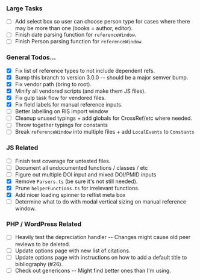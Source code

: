### Large Tasks
- [ ] Add select box so user can choose person type for cases where there may be more than one (books = author, editor).
- [ ] Finish date parsing function for `referenceWindow`.
- [ ] Finish Person parsing function for `referenceWindow`.

### General Todos...
- [x] Fix list of reference types to not include dependent refs.
- [x] Bump this branch to version 3.0.0 -- should be a major semver bump.
- [x] Fix vendor path (bring to root).
- [x] Minify all vendored scripts (and make them JS files).
- [x] Fix gulp task flow for vendored files.
- [x] Fix field labels for manual reference inputs.
- [ ] Better labelling on RIS import window
- [ ] Cleanup unused typings + add globals for CrossRef/etc where needed.
- [ ] Throw together typings for constants
- [ ] Break `referenceWindow` into multiple files + add `LocalEvents` to `Constants`

### JS Related
- [ ] Finish test coverage for untested files.
- [ ] Document all undocumented functions / classes / etc
- [ ] Figure out multiple DOI input and mixed DOI/PMID inputs
- [x] Remove `Parsers.ts` (be sure it's not still needed).
- [x] Prune `helperFunctions.ts` for irrelevant functions.
- [x] Add nicer loading spinner to reflist meta box
- [ ] Determine what to do with modal vertical sizing on manual reference window.

### PHP / WordPress Related
- [ ] Heavily test the depreciation handler -- Changes might cause old peer reviews to be deleted.
- [ ] Update options page with new list of citations.
- [ ] Update options page with instructions on how to add a default title to bibliography (#26).
- [ ] Check out genericons -- Might find better ones than I'm using.
